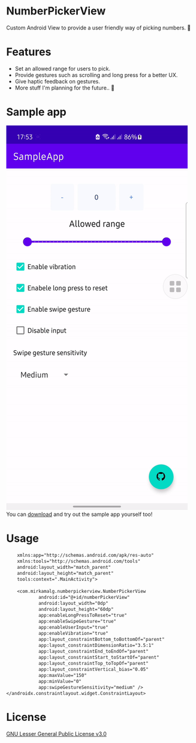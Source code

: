 # NumberPickerView
Custom Android View to provide a user friendly way of picking numbers. 🧪
# Features
* Set an allowed range for users to pick.
* Provide gestures such as scrolling and long press for a better UX. 
* Give haptic feedback on gestures.
* More stuff I'm planning for the future.. 📅
# Sample app
![Sample](/screenshots/sample.gif)
You can [download](https://drive.google.com/file/d/1EQ2XCTMq4DZGADPcKCmGNsieeuVwA0c-/view?usp=sharing) and try out the sample app yourself too!
# Usage
```<androidx.constraintlayout.widget.ConstraintLayout xmlns:android="http://schemas.android.com/apk/res/android"
    xmlns:app="http://schemas.android.com/apk/res-auto"
    xmlns:tools="http://schemas.android.com/tools"
    android:layout_width="match_parent"
    android:layout_height="match_parent"
    tools:context=".MainActivity">

    <com.mirkamalg.numberpickerview.NumberPickerView
            android:id="@+id/numberPickerView"
            android:layout_width="0dp"
            android:layout_height="60dp"
            app:enableLongPressToReset="true"
            app:enableSwipeGesture="true"
            app:enableUserInput="true"
            app:enableVibration="true"
            app:layout_constraintBottom_toBottomOf="parent"
            app:layout_constraintDimensionRatio="3.5:1"
            app:layout_constraintEnd_toEndOf="parent"
            app:layout_constraintStart_toStartOf="parent"
            app:layout_constraintTop_toTopOf="parent"
            app:layout_constraintVertical_bias="0.05"
            app:maxValue="150"
            app:minValue="0"
            app:swipeGestureSensitivity="medium" />
</androidx.constraintlayout.widget.ConstraintLayout>
```
# License
[GNU Lesser General Public License v3.0](https://choosealicense.com/licenses/lgpl-3.0/)
